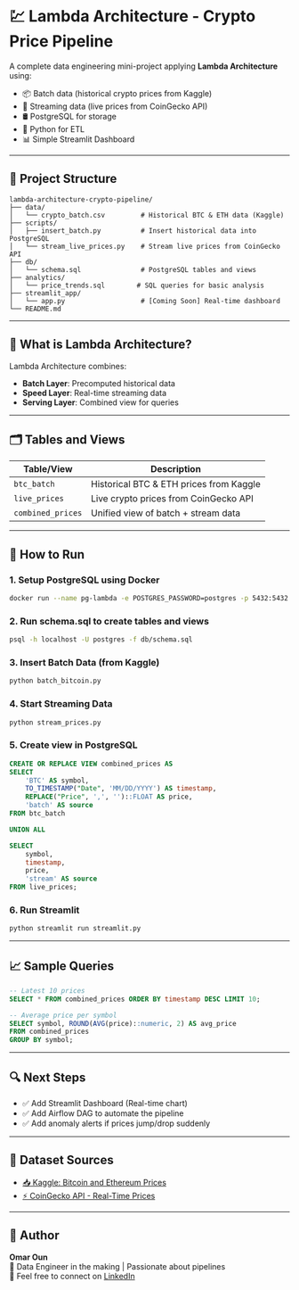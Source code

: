 
# 💹 Lambda Architecture - Crypto Price Pipeline

A complete data engineering mini-project applying **Lambda Architecture** using:
- 📦 Batch data (historical crypto prices from Kaggle)
- 🔁 Streaming data (live prices from CoinGecko API)
- 🛢 PostgreSQL for storage
- 🐍 Python for ETL
- 📊 Simple Streamlit Dashboard

---

## 📁 Project Structure

```
lambda-architecture-crypto-pipeline/
├── data/
│   └── crypto_batch.csv         # Historical BTC & ETH data (Kaggle)
├── scripts/
│   ├── insert_batch.py          # Insert historical data into PostgreSQL
│   └── stream_live_prices.py    # Stream live prices from CoinGecko API
├── db/
│   └── schema.sql               # PostgreSQL tables and views
├── analytics/
│   └── price_trends.sql        # SQL queries for basic analysis
├── streamlit_app/
│   └── app.py                   # [Coming Soon] Real-time dashboard
└── README.md
```

---

## 🧠 What is Lambda Architecture?

Lambda Architecture combines:
- **Batch Layer**: Precomputed historical data
- **Speed Layer**: Real-time streaming data
- **Serving Layer**: Combined view for queries

---

## 🗂️ Tables and Views

| Table/View        | Description                                 |
|-------------------|---------------------------------------------|
| `btc_batch`       | Historical BTC & ETH prices from Kaggle     |
| `live_prices`     | Live crypto prices from CoinGecko API       |
| `combined_prices` | Unified view of batch + stream data         |

---

## 🚀 How to Run

### 1. Setup PostgreSQL using Docker

```bash
docker run --name pg-lambda -e POSTGRES_PASSWORD=postgres -p 5432:5432 -d postgres
```

### 2. Run schema.sql to create tables and views

```bash
psql -h localhost -U postgres -f db/schema.sql
```

### 3. Insert Batch Data (from Kaggle)

```bash
python batch_bitcoin.py
```

### 4. Start Streaming Data

```bash
python stream_prices.py
```

### 5. Create view in PostgreSQL

```sql
CREATE OR REPLACE VIEW combined_prices AS
SELECT
    'BTC' AS symbol,
    TO_TIMESTAMP("Date", 'MM/DD/YYYY') AS timestamp,
    REPLACE("Price", ',', '')::FLOAT AS price,
    'batch' AS source
FROM btc_batch

UNION ALL

SELECT
    symbol,
    timestamp,
    price,
    'stream' AS source
FROM live_prices;
```

### 6. Run Streamlit

```bash
python streamlit run streamlit.py
```

---

## 📈 Sample Queries

```sql
-- Latest 10 prices
SELECT * FROM combined_prices ORDER BY timestamp DESC LIMIT 10;

-- Average price per symbol
SELECT symbol, ROUND(AVG(price)::numeric, 2) AS avg_price
FROM combined_prices
GROUP BY symbol;
```

---

## 🔍 Next Steps

- ✅ Add Streamlit Dashboard (Real-time chart)
- ✅ Add Airflow DAG to automate the pipeline
- ✅ Add anomaly alerts if prices jump/drop suddenly

---

## 🔗 Dataset Sources

- [📥 Kaggle: Bitcoin and Ethereum Prices](https://www.kaggle.com/datasets/kapturovalexander/bitcoin-and-ethereum-prices-from-start-to-2023)
- [⚡ CoinGecko API - Real-Time Prices](https://www.coingecko.com/en/api/documentation)

---

## 🙌 Author

**Omar Oun**  
💼 Data Engineer in the making | Passionate about pipelines  
📩 Feel free to connect on [LinkedIn](https://www.linkedin.com/in/omaroun/)

